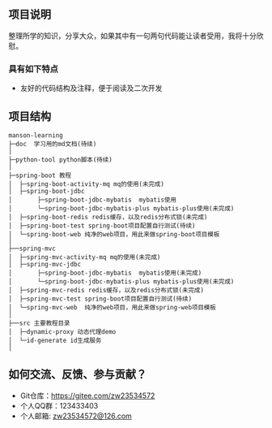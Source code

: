 ## 项目说明

整理所学的知识，分享大众，如果其中有一句两句代码能让读者受用，我将十分欣慰。

### 具有如下特点

- 友好的代码结构及注释，便于阅读及二次开发

## 项目结构

```
manson-learning
├─doc  学习用的md文档(待续)
│
├─python-tool python脚本(待续)
│
├─spring-boot 教程
│  ├─spring-boot-activity-mq mq的使用(未完成)
│  ├─spring-boot-jdbc 
│  		├─spring-boot-jdbc-mybatis	mybatis使用
│ 		└─spring-boot-jdbc-mybatis-plus mybatis-plus使用(未完成)
│  ├─spring-boot-redis redis缓存，以及redis分布式锁(未完成)
│  ├─spring-boot-test spring-boot项目配置自行测试(待续)
│  └─spring-boot-web 纯净的web项目，用此来做spring-boot项目模板 
│ 
├──spring-mvc 
│  ├─spring-mvc-activity-mq mq的使用(未完成)
│  ├─spring-mvc-jdbc 
│  		├─spring-boot-jdbc-mybatis	mybatis使用(未完成)
│ 		└─spring-boot-jdbc-mybatis-plus mybatis-plus使用(未完成)
│  ├─spring-mvc-redis redis缓存，以及redis分布式锁(未完成)
│  ├─spring-mvc-test spring-boot项目配置自行测试(待续)
│  └─spring-mvc-web  纯净的web项目，用此来做spring-web项目模板
│ 
├──src 主要教程目录
│  ├─dynamic-proxy 动态代理demo
│  └─id-generate id生成服务
│ 
```

## 如何交流、反馈、参与贡献？

- Git仓库：https://gitee.com/zw23534572
- 个人QQ群：123433403
- 个人邮箱: zw23534572@126.com
